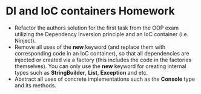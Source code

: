 # DI and IoC containers Homework

*   Refactor the authors solution for the first task from the OOP exam utilizing the Dependency Inversion principle and an IoC container (i.e. Ninject).
  * Remove all uses of the **new** keyword (and replace them with corresponding code in an IoC container), so that all dependencies are injected or created via a factory (this includes the code in the factories themselves). You can only use the **new** keyword for creating internal types such as **StringBuilder**, **List**, **Exception** and etc.
  * Abstract all uses of concrete implementations such as the **Console** type and its methods. 
